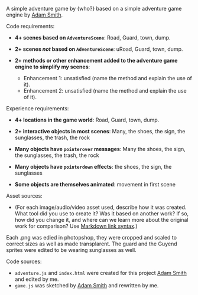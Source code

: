 A simple adventure game by {who?} based on a simple adventure game engine by [Adam Smith](https://github.com/rndmcnlly).

Code requirements:
- **4+ scenes based on `AdventureScene`**: Road, Guard, town, dump.

- **2+ scenes *not* based on `AdventureScene`**: uRoad, Guard, town, dump.

- **2+ methods or other enhancement added to the adventure game engine to simplify my scenes**:
    - Enhancement 1: unsatisfied (name the method and explain the use of it).
    - Enhancement 2: unsatisfied (name the method and explain the use of it).

Experience requirements:
- **4+ locations in the game world**: Road, Guard, town, dump.
- **2+ interactive objects in most scenes**: Many, the shoes, the sign, the sunglasses, the trash, the rock

- **Many objects have `pointerover` messages**: Many the shoes, the sign, the sunglasses, the trash, the rock

- **Many objects have `pointerdown` effects**: the shoes, the sign, the sunglasses

- **Some objects are themselves animated**: movement in first scene

Asset sources:
- (For each image/audio/video asset used, describe how it was created. What tool did you use to create it? Was it based on another work? If so, how did you change it, and where can we learn more about the original work for comparison? Use [Markdown link syntax](https://docs.github.com/en/get-started/writing-on-github/getting-started-with-writing-and-formatting-on-github/basic-writing-and-formatting-syntax#links).)

Each .png was edied in photopshop, they were cropped and scaled to correct sizes as well as made transplarent. The guard and the Guyend sprites were edited to be wearing sunglasses as well.

Code sources:
- `adventure.js` and `index.html` were created for this project [Adam Smith](https://github.com/rndmcnlly) and edited by me.
- `game.js` was sketched by [Adam Smith](https://github.com/rndmcnlly) and rewritten by me.